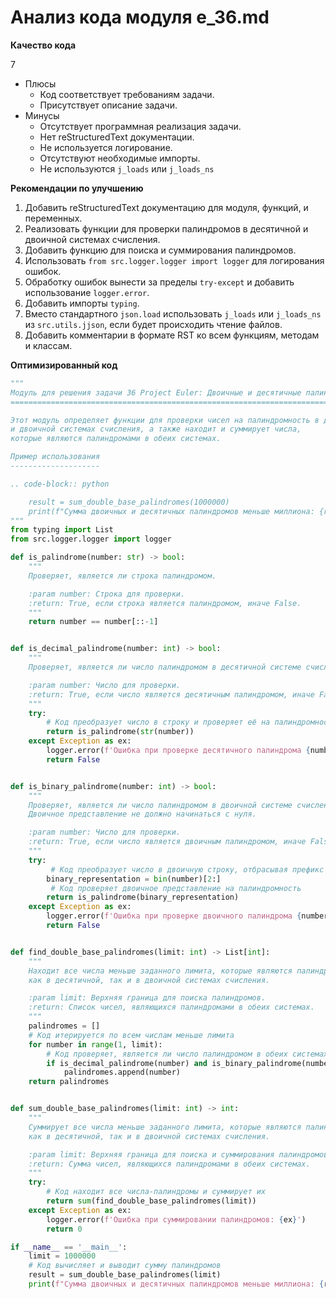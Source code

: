 # Анализ кода модуля e_36.md

**Качество кода**

7
- Плюсы
    - Код соответствует требованиям задачи.
    - Присутствует описание задачи.
- Минусы
   - Отсутствует программная реализация задачи.
   - Нет reStructuredText документации.
   - Не используется логирование.
   - Отсутствуют необходимые импорты.
   - Не используются `j_loads` или `j_loads_ns`

**Рекомендации по улучшению**

1.  Добавить reStructuredText документацию для модуля, функций, и переменных.
2.  Реализовать функции для проверки палиндромов в десятичной и двоичной системах счисления.
3.  Добавить функцию для поиска и суммирования палиндромов.
4.  Использовать `from src.logger.logger import logger` для логирования ошибок.
5.  Обработку ошибок вынести за пределы  `try-except` и добавить использование  `logger.error`.
6.  Добавить импорты `typing`.
7.  Вместо стандартного `json.load` использовать `j_loads` или `j_loads_ns` из `src.utils.jjson`, если будет происходить чтение файлов.
8.  Добавить комментарии в формате RST ко всем функциям, методам и классам.

**Оптимизированный код**

```python
"""
Модуль для решения задачи 36 Project Euler: Двоичные и десятичные палиндромы.
========================================================================

Этот модуль определяет функции для проверки чисел на палиндромность в десятичной
и двоичной системах счисления, а также находит и суммирует числа,
которые являются палиндромами в обеих системах.

Пример использования
--------------------

.. code-block:: python

    result = sum_double_base_palindromes(1000000)
    print(f"Сумма двоичных и десятичных палиндромов меньше миллиона: {result}")
"""
from typing import List
from src.logger.logger import logger

def is_palindrome(number: str) -> bool:
    """
    Проверяет, является ли строка палиндромом.

    :param number: Строка для проверки.
    :return: True, если строка является палиндромом, иначе False.
    """
    return number == number[::-1]


def is_decimal_palindrome(number: int) -> bool:
    """
    Проверяет, является ли число палиндромом в десятичной системе счисления.

    :param number: Число для проверки.
    :return: True, если число является десятичным палиндромом, иначе False.
    """
    try:
        # Код преобразует число в строку и проверяет её на палиндромность
        return is_palindrome(str(number))
    except Exception as ex:
        logger.error(f'Ошибка при проверке десятичного палиндрома {number=}: {ex}')
        return False


def is_binary_palindrome(number: int) -> bool:
    """
    Проверяет, является ли число палиндромом в двоичной системе счисления.
    Двоичное представление не должно начинаться с нуля.

    :param number: Число для проверки.
    :return: True, если число является двоичным палиндромом, иначе False.
    """
    try:
         # Код преобразует число в двоичную строку, отбрасывая префикс '0b'
        binary_representation = bin(number)[2:]
         # Код проверяет двоичное представление на палиндромность
        return is_palindrome(binary_representation)
    except Exception as ex:
        logger.error(f'Ошибка при проверке двоичного палиндрома {number=}: {ex}')
        return False


def find_double_base_palindromes(limit: int) -> List[int]:
    """
    Находит все числа меньше заданного лимита, которые являются палиндромами
    как в десятичной, так и в двоичной системах счисления.

    :param limit: Верхняя граница для поиска палиндромов.
    :return: Список чисел, являющихся палиндромами в обеих системах.
    """
    palindromes = []
    # Код итерируется по всем числам меньше лимита
    for number in range(1, limit):
        # Код проверяет, является ли число палиндромом в обеих системах
        if is_decimal_palindrome(number) and is_binary_palindrome(number):
            palindromes.append(number)
    return palindromes


def sum_double_base_palindromes(limit: int) -> int:
    """
    Суммирует все числа меньше заданного лимита, которые являются палиндромами
    как в десятичной, так и в двоичной системах счисления.

    :param limit: Верхняя граница для поиска и суммирования палиндромов.
    :return: Сумма чисел, являющихся палиндромами в обеих системах.
    """
    try:
        # Код находит все числа-палиндромы и суммирует их
        return sum(find_double_base_palindromes(limit))
    except Exception as ex:
        logger.error(f'Ошибка при суммировании палиндромов: {ex}')
        return 0

if __name__ == '__main__':
    limit = 1000000
    # Код вычисляет и выводит сумму палиндромов
    result = sum_double_base_palindromes(limit)
    print(f"Сумма двоичных и десятичных палиндромов меньше миллиона: {result}")
```